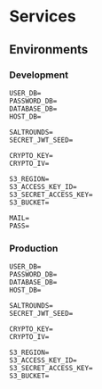 # Services

## Environments

### Development

```.env
USER_DB=
PASSWORD_DB=
DATABASE_DB=
HOST_DB=

SALTROUNDS=
SECRET_JWT_SEED=

CRYPTO_KEY=
CRYPTO_IV=

S3_REGION=
S3_ACCESS_KEY_ID=
S3_SECRET_ACCESS_KEY=
S3_BUCKET=

MAIL=
PASS=
```

### Production

```.env
USER_DB=
PASSWORD_DB=
DATABASE_DB=
HOST_DB=

SALTROUNDS=
SECRET_JWT_SEED=

CRYPTO_KEY=
CRYPTO_IV=

S3_REGION=
S3_ACCESS_KEY_ID=
S3_SECRET_ACCESS_KEY=
S3_BUCKET=
```
